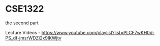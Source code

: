 # CSE1322
 the second part
 
 
 Lecture Videos - https://www.youtube.com/playlist?list=PLCF7wKH0d-PS_df-jmsrWDZi2x9IKWjtv
 
